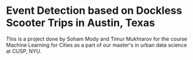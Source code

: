 # Event Detection based on Dockless Scooter Trips in Austin, Texas
This is a project done by Soham Mody and Timur Mukhtarov for the course Machine Learning for Cities as a part of our master's in urban data science at CUSP, NYU.


